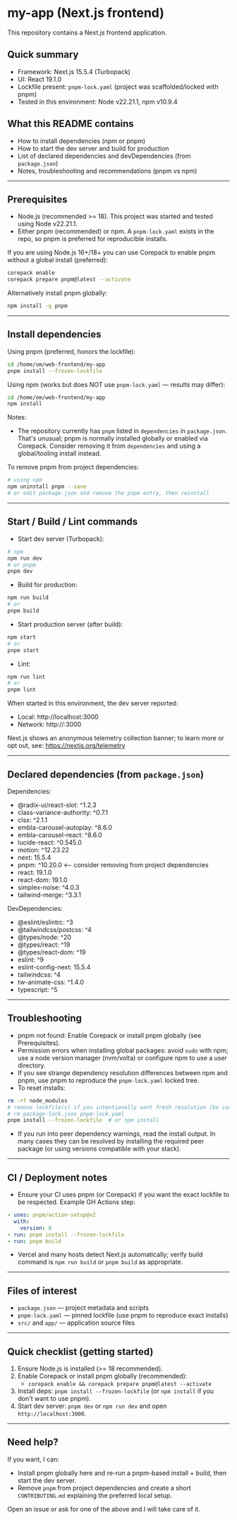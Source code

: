 # my-app (Next.js frontend)

This repository contains a Next.js frontend application.

## Quick summary

- Framework: Next.js 15.5.4 (Turbopack)
- UI: React 19.1.0
- Lockfile present: `pnpm-lock.yaml` (project was scaffolded/locked with pnpm)
- Tested in this environment: Node v22.21.1, npm v10.9.4

## What this README contains

- How to install dependencies (npm or pnpm)
- How to start the dev server and build for production
- List of declared dependencies and devDependencies (from `package.json`)
- Notes, troubleshooting and recommendations (pnpm vs npm)

---

## Prerequisites

- Node.js (recommended >= 18). This project was started and tested using Node v22.21.1.
- Either pnpm (recommended) or npm. A `pnpm-lock.yaml` exists in the repo, so pnpm is preferred for reproducible installs.

If you are using Node.js 16+/18+ you can use Corepack to enable pnpm without a global install (preferred):

```bash
corepack enable
corepack prepare pnpm@latest --activate
```

Alternatively install pnpm globally:

```bash
npm install -g pnpm
```

---

## Install dependencies

Using pnpm (preferred, honors the lockfile):

```bash
cd /home/om/web-frontend/my-app
pnpm install --frozen-lockfile
```

Using npm (works but does NOT use `pnpm-lock.yaml` — results may differ):

```bash
cd /home/om/web-frontend/my-app
npm install
```

Notes:
- The repository currently has `pnpm` listed in `dependencies` in `package.json`. That's unusual; pnpm is normally installed globally or enabled via Corepack. Consider removing it from `dependencies` and using a global/tooling install instead.

To remove pnpm from project dependencies:

```bash
# using npm
npm uninstall pnpm --save
# or edit package.json and remove the pnpm entry, then reinstall
```

---

## Start / Build / Lint commands

- Start dev server (Turbopack):

```bash
# npm
npm run dev
# or pnpm
pnpm dev
```

- Build for production:

```bash
npm run build
# or
pnpm build
```

- Start production server (after build):

```bash
npm start
# or
pnpm start
```

- Lint:

```bash
npm run lint
# or
pnpm lint
```

When started in this environment, the dev server reported:

- Local: http://localhost:3000
- Network: http://<your-machine-ip>:3000

Next.js shows an anonymous telemetry collection banner; to learn more or opt out, see: https://nextjs.org/telemetry

---

## Declared dependencies (from `package.json`)

Dependencies:

- @radix-ui/react-slot: ^1.2.3
- class-variance-authority: ^0.7.1
- clsx: ^2.1.1
- embla-carousel-autoplay: ^8.6.0
- embla-carousel-react: ^8.6.0
- lucide-react: ^0.545.0
- motion: ^12.23.22
- next: 15.5.4
- pnpm: ^10.20.0  <-- consider removing from project dependencies
- react: 19.1.0
- react-dom: 19.1.0
- simplex-noise: ^4.0.3
- tailwind-merge: ^3.3.1

DevDependencies:

- @eslint/eslintrc: ^3
- @tailwindcss/postcss: ^4
- @types/node: ^20
- @types/react: ^19
- @types/react-dom: ^19
- eslint: ^9
- eslint-config-next: 15.5.4
- tailwindcss: ^4
- tw-animate-css: ^1.4.0
- typescript: ^5

---

## Troubleshooting

- pnpm not found: Enable Corepack or install pnpm globally (see Prerequisites).
- Permission errors when installing global packages: avoid `sudo` with npm; use a node version manager (nvm/volta) or configure npm to use a user directory.
- If you see strange dependency resolution differences between npm and pnpm, use pnpm to reproduce the `pnpm-lock.yaml` locked tree.
- To reset installs:

```bash
rm -rf node_modules
# remove lockfile(s) if you intentionally want fresh resolution (be careful):
# rm package-lock.json pnpm-lock.yaml
pnpm install --frozen-lockfile  # or npm install
```

- If you run into peer dependency warnings, read the install output. In many cases they can be resolved by installing the required peer package (or using versions compatible with your stack).

---

## CI / Deployment notes

- Ensure your CI uses pnpm (or Corepack) if you want the exact lockfile to be respected. Example GH Actions step:

```yaml
- uses: pnpm/action-setup@v2
  with:
    version: 8
- run: pnpm install --frozen-lockfile
- run: pnpm build
```

- Vercel and many hosts detect Next.js automatically; verify build command is `npm run build` or `pnpm build` as appropriate.

---

## Files of interest

- `package.json` — project metadata and scripts
- `pnpm-lock.yaml` — pinned lockfile (use pnpm to reproduce exact installs)
- `src/` and `app/` — application source files

---

## Quick checklist (getting started)

1. Ensure Node.js is installed (>= 18 recommended).
2. Enable Corepack or install pnpm globally (recommended):
   - `corepack enable && corepack prepare pnpm@latest --activate`
3. Install deps: `pnpm install --frozen-lockfile` (or `npm install` if you don't want to use pnpm).
4. Start dev server: `pnpm dev` or `npm run dev` and open `http://localhost:3000`.

---

## Need help?

If you want, I can:

- Install pnpm globally here and re-run a pnpm-based install + build, then start the dev server.
- Remove `pnpm` from project dependencies and create a short `CONTRIBUTING.md` explaining the preferred local setup.

Open an issue or ask for one of the above and I will take care of it.
